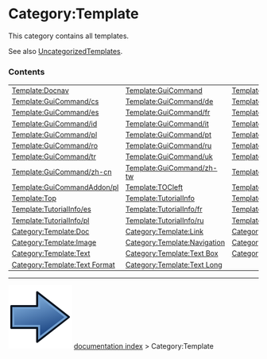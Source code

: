 # Category:Template
This category contains all templates.

See also [UncategorizedTemplates](Special_UncategorizedTemplates.md).

### Contents

|     |     |     |
| --- | --- | --- |
| [Template:Docnav](Template_Docnav.md) | [Template:GuiCommand](Template_GuiCommand.md) | [Template:GuiCommand/bg](Template_GuiCommand/bg.md) |
| [Template:GuiCommand/cs](Template_GuiCommand/cs.md) | [Template:GuiCommand/de](Template_GuiCommand/de.md) | [Template:GuiCommand/en](Template_GuiCommand/en.md) |
| [Template:GuiCommand/es](Template_GuiCommand/es.md) | [Template:GuiCommand/fr](Template_GuiCommand/fr.md) | [Template:GuiCommand/hr](Template_GuiCommand/hr.md) |
| [Template:GuiCommand/id](Template_GuiCommand/id.md) | [Template:GuiCommand/it](Template_GuiCommand/it.md) | [Template:GuiCommand/ko](Template_GuiCommand/ko.md) |
| [Template:GuiCommand/pl](Template_GuiCommand/pl.md) | [Template:GuiCommand/pt](Template_GuiCommand/pt.md) | [Template:GuiCommand/pt-br](Template_GuiCommand/pt-br.md) |
| [Template:GuiCommand/ro](Template_GuiCommand/ro.md) | [Template:GuiCommand/ru](Template_GuiCommand/ru.md) | [Template:GuiCommand/sv](Template_GuiCommand/sv.md) |
| [Template:GuiCommand/tr](Template_GuiCommand/tr.md) | [Template:GuiCommand/uk](Template_GuiCommand/uk.md) | [Template:GuiCommand/zh](Template_GuiCommand/zh.md) |
| [Template:GuiCommand/zh-cn](Template_GuiCommand/zh-cn.md) | [Template:GuiCommand/zh-tw](Template_GuiCommand/zh-tw.md) | [Template:GuiCommandAddon](Template_GuiCommandAddon.md) |
| [Template:GuiCommandAddon/pl](Template_GuiCommandAddon/pl.md) | [Template:TOCleft](Template_TOCleft.md) | [Template:TOCright](Template_TOCright.md) |
| [Template:Top](Template_Top.md) | [Template:TutorialInfo](Template_TutorialInfo.md) | [Template:TutorialInfo/de](Template_TutorialInfo/de.md) |
| [Template:TutorialInfo/es](Template_TutorialInfo/es.md) | [Template:TutorialInfo/fr](Template_TutorialInfo/fr.md) | [Template:TutorialInfo/it](Template_TutorialInfo/it.md) |
| [Template:TutorialInfo/pl](Template_TutorialInfo/pl.md) | [Template:TutorialInfo/ru](Template_TutorialInfo/ru.md) | [Template:TutorialInfo/tr](Template_TutorialInfo/tr.md) |
| [Category:Template:Doc](Category_Template_Doc.md) | [Category:Template:Link](Category_Template_Link.md) | [Category:Template:Effect](Category_Template_Effect.md) |
| [Category:Template:Image](Category_Template_Image.md) | [Category:Template:Navigation](Category_Template_Navigation.md) | [Category:Template:Navigation/it](Category_Template_Navigation/it.md) |
| [Category:Template:Text](Category_Template_Text.md) | [Category:Template:Text Box](Category_Template_Text_Box.md) | [Category:Template:Text Box/fr](Category_Template_Text_Box/fr.md) |
| [Category:Template:Text Format](Category_Template_Text_Format.md) | [Category:Template:Text Long](Category_Template_Text_Long.md) |



---
![](images/Button_right.svg) [documentation index](../README.md) > Category:Template
